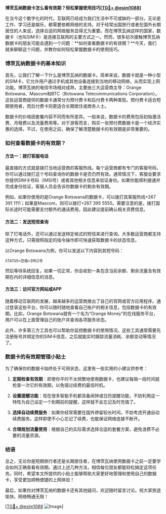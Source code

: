 **博茨瓦纳数据卡怎么看有效期？轻松掌握使用技巧[[TG💪+ @esim1088](https://t.me/s/esim1088)]**

在当今这个数字化的时代，互联网已经成为我们生活中不可或缺的一部分。无论是工作、学习还是娱乐，都需要依赖网络的支持。对于经常出国旅行或者在国外长期居住的人来说，选择合适的网络服务显得尤为重要。而在博茨瓦纳这样的国家，数据卡（也叫SIM卡）是连接互联网的主要方式之一。然而，很多初次接触博茨瓦纳数据卡的朋友可能会遇到一个问题：**如何查看数据卡的有效期？**今天，我们就来聊聊这个问题，并教你如何轻松掌握数据卡的使用技巧。

### 博茨瓦纳数据卡的基本知识

首先，让我们了解一下什么是博茨瓦纳的数据卡。简单来说，数据卡就是一种小型的SIM卡，它允许用户通过手机或其他设备连接到当地的移动网络，从而实现上网功能。博茨瓦纳的电信市场相对成熟，主要由三大运营商主导：Orange Botswana、Mascom和BTC（Botswana Telecommunications Corporation）。这些运营商提供的数据卡通常分为预付费卡和后付费卡两种类型。预付费卡适合短期使用者，而后付费卡则更适合长期居住或商务人士。

数据卡的价格因套餐内容不同而有所差异。一般来说，数据卡的费用包括初始激活费、月租费以及流量费用等。对于游客而言，购买一张预付费数据卡是一个经济实惠的选择。不过，在使用之前，确保了解清楚数据卡的有效期是非常重要的。

### 如何查看数据卡的有效期？

#### 方法一：拨打客服电话

最直接的方式就是拨打当地运营商的客服热线。每个运营商都有专门的客服号码，你可以通过拨打这个号码查询你的数据卡是否仍然有效。通常情况下，客服会要求你提供SIM卡号码（IMSI号）或者其他相关信息来验证身份。如果你能顺利接通并完成身份验证，客服人员会告诉你数据卡的剩余有效期。

例如，如果你使用的是Orange Botswana的数据卡，可以拨打其客服热线+267 391 1111；如果是Mascom，则可以拨打+267 395 5555。需要注意的是，拨打国际长途时可能需要支付额外的通话费用，因此建议提前确认相关资费信息。

#### 方法二：发送短信查询

除了打电话外，还可以通过发送特定格式的短信来进行查询。大多数运营商都支持这种方式，只需按照指定的指令操作即可快速获取数据卡的状态信息。

以Orange Botswana为例，你可以发送以下内容到其短号码：
```
STATUS<空格>IMSI号
```
然后等待系统回复。如果一切正常，你会收到一条包含当前余额、剩余流量及有效期在内的详细信息的消息。

#### 方法三：访问官方网站或APP

随着移动互联网的发展，越来越多的运营商推出了自己的官网或官方应用程序。通过登录这些平台，你可以随时随地查看自己账户的相关信息，包括数据卡的有效期。比如，Orange Botswana就有一个名为“Orange Money”的在线服务平台，用户可以在上面管理自己的账户并查询各项服务状态。

此外，许多第三方工具也可以帮助你监控数据卡的使用情况。这些工具通常需要先注册账号并绑定你的SIM卡信息，之后就能实时跟踪流量消耗、余额变动等情况了。

### 数据卡的有效期管理小贴士

为了确保你的数据卡始终处于可用状态，这里有一些实用的小建议供参考：

1. **定期检查有效期**：即使你平时不太频繁地使用数据卡，也建议每隔一段时间就检查一次它的有效期，以免错过续费的最佳时机。
   
2. **设置提醒功能**：现在很多智能手机都具备闹钟或日历提醒功能，不妨利用这一特性为自己设定一个到期前的提醒，这样就不会忘记及时充值了。

3. **选择自动续费服务**：如果你经常需要在国外停留较长时间，不妨考虑开通自动续费服务。这样即使不小心忘记了续费，也能保证网络连接不断开。

4. **合理规划流量使用**：根据自己的实际需求选择合适的套餐方案，避免浪费不必要的流量资源。

### 结语

总之，无论你是短期旅行者还是长期居住者，在博茨瓦纳使用数据卡之前一定要学会如何正确查看有效期。通过上述几种方法，相信每位朋友都能轻松搞定这项任务。同时，希望本文所提供的小贴士能够帮助大家更好地管理和使用自己的数据卡，享受更加顺畅便捷的上网体验！

最后，如果你对博茨瓦纳的数据卡还有其他疑问，欢迎随时留言讨论。祝大家旅途愉快，网络畅通无阻！

[[TG💪+ @esim1088](https://t.me/s/esim1088) ![Image](https://i.postimg.cc/4NQfJmqS/Snipaste-2025-05-13-00-14-12.png)]